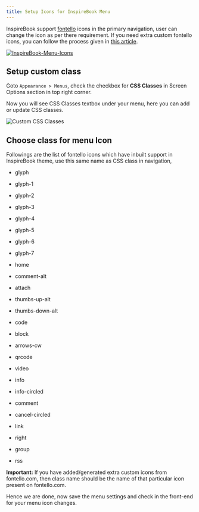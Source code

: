 ```yaml
---
title: Setup Icons for InspireBook Menu
---
```


InspireBook support [fontello](http://fontello.com/) icons in the primary navigation, user can change the icon as per there requirement. If you need extra custom fontello icons, you can follow the process given in [this article](https://rtcamp.com/rtpanel/docs/developer/use-fontello-fonts-rtpanel/).

[![InspireBook-Menu-Icons](https://rtcamp.com/wp-content/uploads/2014/02/InspireBook-Menu-Icons.png)](https://rtcamp.com/wp-content/uploads/2014/02/InspireBook-Menu-Icons.png)


## Setup custom class


Goto `Appearance > Menus`, check the checkbox for **CSS Classes** in Screen Options section in top right corner.

Now you will see CSS Classes textbox under your menu, here you can add or update CSS classes.

![Custom CSS Classes](https://rtcamp.com/wp-content/uploads/2014/02/Custom-CSS-Classes.png)


## Choose class for menu Icon


Followings are the list of fontello icons which have inbuilt support in InspireBook theme, use this same name as CSS class in navigation,









	
  * glyph

	
  * glyph-1

	
  * glyph-2

	
  * glyph-3

	
  * glyph-4

	
  * glyph-5

	
  * glyph-6

	
  * glyph-7











	
  * home

	
  * comment-alt

	
  * attach

	
  * thumbs-up-alt

	
  * thumbs-down-alt

	
  * code

	
  * block

	
  * arrows-cw

	
  * qrcode











	
  * video

	
  * info

	
  * info-circled

	
  * comment

	
  * cancel-circled

	
  * link

	
  * right

	
  * group

	
  * rss








**Important:** If you have added/generated extra custom icons from fontello.com, then class name should be the name of that particular icon present on fontello.com.

Hence we are done, now save the menu settings and check in the front-end for your menu icon changes.
